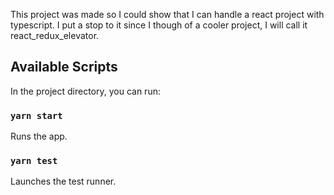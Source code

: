 This project was made so I could show that I can handle a react project with typescript. I put a stop to it since I though of a cooler project, I will call it react_redux_elevator.


## Available Scripts

In the project directory, you can run:

### `yarn start`

Runs the app.

### `yarn test`

Launches the test runner.
